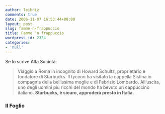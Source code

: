 ```yaml
---
author: leibniz
comments: true
date: 2006-11-07 16:53:44+00:00
layout: post
slug: famme-n-frappuccio
title: Famme 'n frappuccio
wordpress_id: 2324
categories:
- 'null'
---
```


Se lo scrive Alta Società: 

> Viaggio a Roma in incognito di Howard Schultz, proprietario e fondatore di Starbucks. Il tycoon ha visitato la cappella Sistina in compagnia della bellissima moglie e di Fabrizio Lombardo. All’uscita, uno degli uomini più ricchi del mondo ha bevuto un cappuccino italiano. **Starbucks, è sicuro, approderà presto in Italia.**

### Il Foglio
